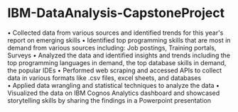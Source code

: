 # IBM-DataAnalysis-CapstoneProject
•	Collected data from various sources and identified trends for this year's report on emerging skills
•	Identified top programming skills that are most in demand from various sources including: Job postings, Training portals, Surveys
•	Analyzed the data and identified insights and trends including the top programming languages in demand, the top database skills in demand, the popular IDEs
•	Performed web scraping and accessed APIs to collect data in various formats like .csv files, excel sheets, and databases  
•	Applied data wrangling and statistical techniques to analyze the data
•	Visualized the data on IBM Cognos Analytics dashboard and showcased storytelling skills by sharing the findings in a Powerpoint presentation
